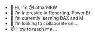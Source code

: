 - 👋 Hi, I’m @LotharNRW
- 👀 I’m interested in Reporting, Power BI
- 🌱 I’m currently learning DAX and M
- 💞️ I’m looking to collaborate on ...
- 📫 How to reach me ...

<!---
LotharNRW/LotharNRW is a ✨ special ✨ repository because its `README.md` (this file) appears on your GitHub profile.
You can click the Preview link to take a look at your changes.
--->
